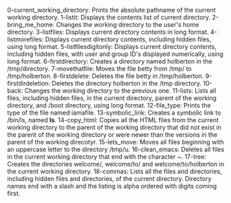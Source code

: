 0-current_working_directory: Prints the absolute pathname of the current working directory.
1-listit: Displays the contents list of current directory.
2-bring_me_home: Changes the working directory to the user's home directory.
3-listfiles: Displays current directory contents in long format.
4-listmorefiles: Displays current directory contents, including hidden files, using long format.
5-listfilesdigitonly: Displays current directory contents, including hidden files, with user and group ID's displayed numerically, using long format.
6-firstdirectory: Creates a directory named holberton in the /tmp/directory.
7-movethatfile: Moves the file betty from /tmp/ to /tmp/holberton.
8-firstdelete: Deletes the file betty in /tmp/holberton.
9-firstdirdeletion: Deletes the directory holberton in the /tmp directory.
10-back: Changes the working directory to the previous one.
11-lists: Lists all files, including hidden files, in the current directory, parent of the working directory, and /boot directory, using long format.
12-file_type: Prints the type of the file named iamafile.
13-symbolic_link: Creates a symbolic link to /bin/ls, named __ls__.
14-copy_html: Copies all the HTML files from the current working directory to the parent of the working directory that did not exist in the parent of the working directory or were newer than the versions in the parent of the working direcotyr.
15-lets_move: Moves all files beginning with an uppercase letter to the directory /tmp/u.
16-clean_emacs: Deletes all files in the current working directory that end with the character ~.
17-tree: Creates the directories welcome/, welcome/to/ and welcome/to/holberton in the current working directory.
18-commas: Lists all the files and directories, including hidden files and directories, of the current directory. Directory names end with a slash and the listing is alpha ordered with digits coming first.
